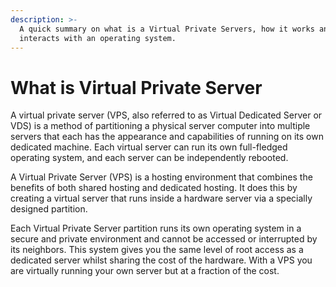 ```yaml
---
description: >-
  A quick summary on what is a Virtual Private Servers, how it works and how it
  interacts with an operating system.
---
```


# What is Virtual Private Server

A virtual private server \(VPS, also referred to as Virtual Dedicated Server or VDS\) is a method of partitioning a physical server computer into multiple servers that each has the appearance and capabilities of running on its own dedicated machine. Each virtual server can run its own full-fledged operating system, and each server can be independently rebooted.

A Virtual Private Server \(VPS\) is a hosting environment that combines the benefits of both shared hosting and dedicated hosting. It does this by creating a virtual server that runs inside a hardware server via a specially designed partition.

Each Virtual Private Server partition runs its own operating system in a secure and private environment and cannot be accessed or interrupted by its neighbors. This system gives you the same level of root access as a dedicated server whilst sharing the cost of the hardware. With a VPS you are virtually running your own server but at a fraction of the cost.  


